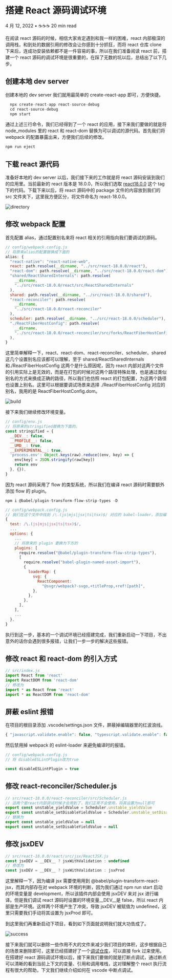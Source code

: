 # 搭建 React 源码调试环境

4 月 12, 2022 • ☕️☕️☕️ 20 min read

在阅读 react 源码的时候，相信大家肯定遇到和我一样的困难，react 内部极深的调用栈，和到处的数据引用的修改会让你感到十分抓狂，而将 react 仓库 clone 下来后，连成功安装依赖都不是一件容易的事，所以在我们准备阅读 react 前，搭建一个 react 源码的调试环境是很重要的，在踩了无数的坑以后，总结出了以下几步。

## 创建本地 dev server

创建本地的 dev server 我们就用最简单的 create-react-app 即可，方便快捷。

```js
  npx create-react-app react-source-debug
  cd react-source-debug
  npm start
```

通过上述三行命令，我们已经得到了一个 react 的应用，接下来我们要做的就是将 node_modules 里的 react 和 react-dom 替换为可以调试的源代码。首先我们将 webpack 的配置暴露出来，方便我们后续的修改。

```js
npm run eject
```

## 下载 react 源代码

准备好本地的 dev server 以后，我们接下来的工作就是将 react 源码安装到我们的应用里。当前最新的 react 版本是 18.0.0，所以我们选取 [react18.0.0](https://github.com/facebook/react/tree/v18.0.0) 这个 tag 下的代码。下载下来以后，将 react 源码中的 package 文件的内容放到我们的 src 文件夹下，这里我方便区分，将文件命名为 react-18.0.0。

![directory](/react-source-dev/directory.png)

## 修改 webpack 配置

首先配置 alias，通过配置别名来将 react 相关的引用指向我们要调试的源码。

```js
// config/webpack.config.js
// 将原来alias的配置替换成下面的
alias: {
  "react-native": "react-native-web",
  react: path.resolve(__dirname, "../src/react-18.0.0/react"),
  "react-dom": path.resolve(__dirname, "../src/react-18.0.0/react-dom"),
  "shared/ReactSharedInternals": path.resolve(
    __dirname,
    "../src/react-18.0.0/react/src/ReactSharedInternals"
  ),
  shared: path.resolve(__dirname, "../src/react-18.0.0/shared"),
  "react-reconciler": path.resolve(
    __dirname,
    "../src/react-18.0.0/react-reconciler"
  ),
  scheduler: path.resolve(__dirname, "../src/react-18.0.0/scheduler"),
  "./ReactFiberHostConfig": path.resolve(
    __dirname,
    "../src/react-18.0.0/react-reconciler/src/forks/ReactFiberHostConfig.dom"
  ),
}
```

这里简单解释一下，react、react-dom、react-reconciler、scheduler、shared 这几个设置别名应该都可以理解，至于 shared/ReactSharedInternals 和./ReactFiberHostConfig 这两个是什么原因呢，因为 react 内部对这两个文件的引用实际上是无效的，而是在打包的时候对这两个路径特殊处理，也是通过类似别名的方式来换成正确的路径，所以我们也仿照 react 的打包配置，为这两个路径也设置上别名。这里可以根据要调试场景来选择 ./ReactFiberHostConfig 对应的别名，我用的是 ReactFiberHostConfig.dom。

![build](/react-source-dev/build.png)

接下来我们继续修改环境变量。

```js
// config/env.js
// 将原来的stringified替换为下面的。
const stringified = {
  __DEV__: false,
  __PROFILE__: false,
  __UMD__: true,
  __EXPERIMENTAL__: true,
  'process.env': Object.keys(raw).reduce((env, key) => {
    env[key] = JSON.stringify(raw[key])
    return env
  }, {}),
}
```

因为 react 源码采用了 flow 的类型系统，所以我们在编译 react 源码时需要额外添加 flow 的 plugin。

```js
npm i @babel/plugin-transform-flow-strip-types -D
```

```js
// config/webpack.config.js
// 我们在这个文件中找到 /\.(js|mjs|jsx|ts|tsx)$/ 对应的 babel-loader，添加编译 flow 所需的 plugin
{
  test: /\.(js|mjs|jsx|ts|tsx)$/,
  ...
  options: {
    ...
    // 将原来的 plugin 更换为下方的
    plugins: [
      require.resolve("@babel/plugin-transform-flow-strip-types"),
      [
        require.resolve("babel-plugin-named-asset-import"),
        {
          loaderMap: {
            svg: {
              ReactComponent:
                "@svgr/webpack?-svgo,+titleProp,+ref![path]",
            },
          },
        },
      ],
    ],
    ...
  },
}
```

执行到这一步，基本的一个调试环境已经搭建完成，我们重新启动一下项目，不出意外的话你会遇到很多报错，让我们一步一步的解决这些报错。

## 修改 react 和 react-dom 的引入方式

```js
// src/index.js
import React from 'react'
import ReactDOM from 'react-dom'
// 修改为
import * as React from 'react'
import * as ReactDOM from 'react-dom'
```

## 屏蔽 eslint 报错

在项目的根目录添加 .vscode/settings.json 文件，屏蔽掉编辑器里的红波浪线。

```js
{ "javascript.validate.enable": false, "typescript.validate.enable": false }
```

然后禁用掉 webpack 的 eslint-loader 来避免编译时的报错。

```js
// config/webpack.config.js
// 将 disableESLintPlugin改为true

const disableESLintPlugin = true
```

## 修改 react-reconciler/Scheduler.js

```js
// src/react-18.0.0/react-reconciler/src/Scheduler.js
// 这两个是react内部调试时候才会用到了，我们正常不会使用，将其设置为null即可
export const unstable_yieldValue = Scheduler.unstable_yieldValue
export const unstable_setDisableYieldValue = Scheduler.unstable_setDisableYieldValue
// 替换为
export const unstable_yieldValue = null
export const unstable_setDisableYieldValue = null
```

## 修改 jsxDEV

```js
// src/react-18.0.0/react/src/jsx/ReactJSX.js
const jsxDEV = __DEV__ ? jsxWithValidation : undefined
// 修改为
const jsxDEV = __DEV__ ? jsxWithValidation : jsxProd
```

这里解释一下，因为编译 jsx 需要使用用到 @babel/plugin-transform-react-jsx，而其内部存在对 webpack 环境的判断，因为我们通过 npm run start 启动的环境变量是 development，所以该插件内部会使用 jsxDEV 来对 jsx 进行编译。但是我们调试 react 源码时设置的环境变量\_\_DEV\_\_是 false，所以 react 内部是生产环境。这样两个环境产生了冲突，导致 jsxDEV 被赋值为 undefined，这里只需要我们手动将其设置为 jsxProd 即可。

到这里我们再重新启动下项目，看到如下页面就说明我们就大功告成了。

![success](/react-source-dev/success.png)

接下来我们就可以删除一些作用不大的文件来减少我们项目的体积，这步根据自己的场景来删除即可，这里已经搭建好了一个[调试仓库](https://github.com/zlqxk/react-debug/tree/v18.0.0)，可以直接 fork 过来使用。在搭建好 react 源码调试环境以后，接下来我们要做的就是打断点调试，通过断点可以清晰的看到当前上下文的变量、引用和调用堆栈，这对理解整个 react 执行流程有很大的帮助，下文我们继续介绍如何在 vscode 中断点调试。
